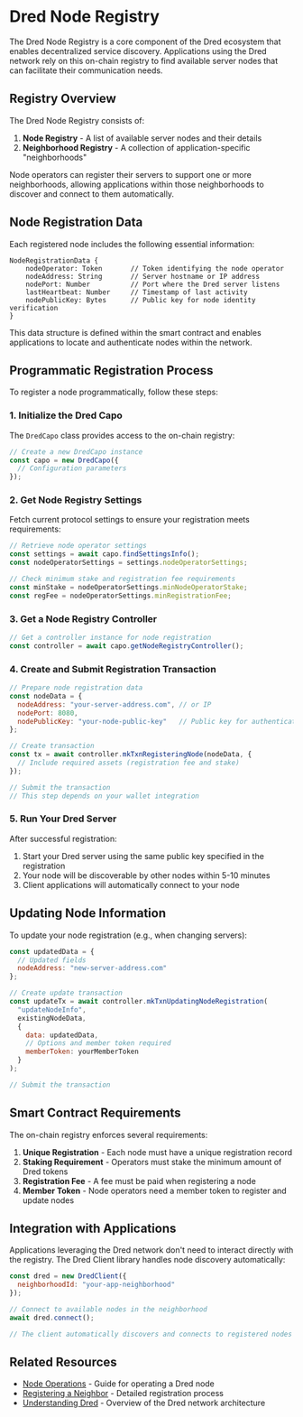 # Dred Node Registry

The Dred Node Registry is a core component of the Dred ecosystem that enables decentralized service discovery. Applications using the Dred network rely on this on-chain registry to find available server nodes that can facilitate their communication needs.

## Registry Overview

The Dred Node Registry consists of:

1. **Node Registry** - A list of available server nodes and their details
2. **Neighborhood Registry** - A collection of application-specific "neighborhoods"

Node operators can register their servers to support one or more neighborhoods, allowing applications within those neighborhoods to discover and connect to them automatically.

## Node Registration Data

Each registered node includes the following essential information:

```
NodeRegistrationData {
    nodeOperator: Token       // Token identifying the node operator
    nodeAddress: String       // Server hostname or IP address
    nodePort: Number          // Port where the Dred server listens
    lastHeartbeat: Number     // Timestamp of last activity
    nodePublicKey: Bytes      // Public key for node identity verification
}
```

This data structure is defined within the smart contract and enables applications to locate and authenticate nodes within the network.

## Programmatic Registration Process

To register a node programmatically, follow these steps:

### 1. Initialize the Dred Capo

The `DredCapo` class provides access to the on-chain registry:

```javascript
// Create a new DredCapo instance
const capo = new DredCapo({
  // Configuration parameters
});
```

### 2. Get Node Registry Settings

Fetch current protocol settings to ensure your registration meets requirements:

```javascript
// Retrieve node operator settings
const settings = await capo.findSettingsInfo();
const nodeOperatorSettings = settings.nodeOperatorSettings;

// Check minimum stake and registration fee requirements
const minStake = nodeOperatorSettings.minNodeOperatorStake;
const regFee = nodeOperatorSettings.minRegistrationFee;
```

### 3. Get a Node Registry Controller

```javascript
// Get a controller instance for node registration
const controller = await capo.getNodeRegistryController();
```

### 4. Create and Submit Registration Transaction

```javascript
// Prepare node registration data
const nodeData = {
  nodeAddress: "your-server-address.com", // or IP
  nodePort: 8080,
  nodePublicKey: "your-node-public-key"   // Public key for authentication
};

// Create transaction
const tx = await controller.mkTxnRegisteringNode(nodeData, {
  // Include required assets (registration fee and stake)
});

// Submit the transaction
// This step depends on your wallet integration
```

### 5. Run Your Dred Server

After successful registration:

1. Start your Dred server using the same public key specified in the registration
2. Your node will be discoverable by other nodes within 5-10 minutes
3. Client applications will automatically connect to your node

## Updating Node Information

To update your node registration (e.g., when changing servers):

```javascript
const updatedData = {
  // Updated fields
  nodeAddress: "new-server-address.com"
};

// Create update transaction
const updateTx = await controller.mkTxnUpdatingNodeRegistration(
  "updateNodeInfo",
  existingNodeData,
  {
    data: updatedData,
    // Options and member token required
    memberToken: yourMemberToken
  }
);

// Submit the transaction
```

## Smart Contract Requirements

The on-chain registry enforces several requirements:

1. **Unique Registration** - Each node must have a unique registration record
2. **Staking Requirement** - Operators must stake the minimum amount of Dred tokens
3. **Registration Fee** - A fee must be paid when registering a node
4. **Member Token** - Node operators need a member token to register and update nodes

## Integration with Applications

Applications leveraging the Dred network don't need to interact directly with the registry. The Dred Client library handles node discovery automatically:

```javascript
const dred = new DredClient({
  neighborhoodId: "your-app-neighborhood"
});

// Connect to available nodes in the neighborhood
await dred.connect();

// The client automatically discovers and connects to registered nodes
```

## Related Resources

- [Node Operations](/docs/node-operations) - Guide for operating a Dred node
- [Registering a Neighbor](/docs/register-neighbor) - Detailed registration process
- [Understanding Dred](/docs/understanding-dred) - Overview of the Dred network architecture 